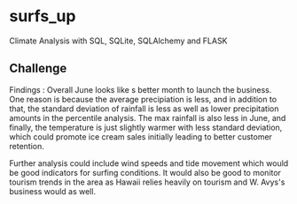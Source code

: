 # surfs_up
Climate Analysis with SQL, SQLite, SQLAlchemy and FLASK

## Challenge
Findings : Overall June looks like s better month to launch the business. One reason is because the average precipiation is less, and in addition to that, the standard deviation of rainfall is less as well as lower precipitation amounts in the percentile analysis. The max rainfall is also less in June, and finally, the temperature is just slightly warmer with less standard deviation, which could promote ice cream sales initially leading to better customer retention.

Further analysis could include wind speeds and tide movement which would be good indicators for surfing conditions. It would also be good to monitor tourism trends in the area as Hawaii relies heavily on tourism and W. Avys's business would as well.
